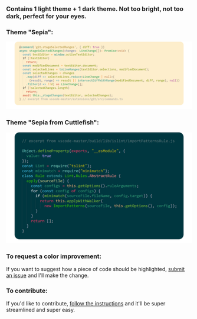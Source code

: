 ### Contains 1 light theme + 1 dark theme. Not too bright, not too dark, perfect for your eyes.

### Theme "Sepia":
![screenshot.sepia.png](images/screenshot.sepia.png)
### Theme "Sepia from Cuttlefish":
![screenshot.cuttlefish.png](images/screenshot.cuttlefish.png)

### To request a color improvement:
If you want to suggest how a piece of code should be highlighted, [submit an issue](https://github.com/ZYinMD/sepia/issues) and I'll make the change.

### To contribute:
If you'd like to contribute, [follow the instructions](https://github.com/ZYinMD/sepia/blob/master/CONTRIBUTING.md) and it'll be super streamlined and super easy.
